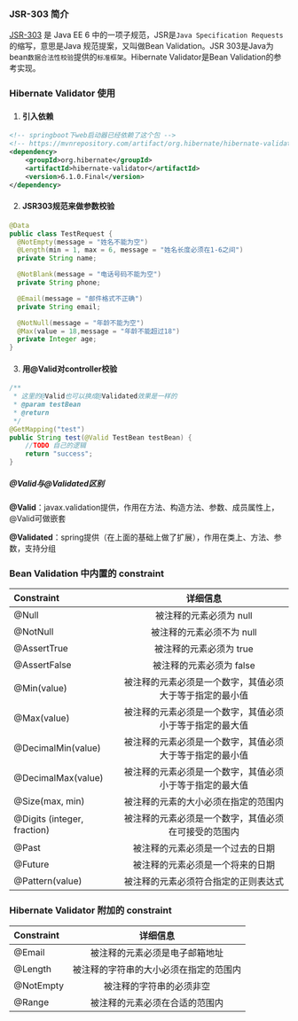 ### JSR-303 简介

[JSR-303](https://link.jianshu.com/?t=https://jcp.org/en/jsr/detail?id=303) 是 Java EE 6 中的一项子规范，JSR是`Java Specification Requests`的缩写，意思是Java 规范提案，又叫做Bean Validation。JSR 303是Java为bean`数据合法性校验`提供的`标准框架`。Hibernate Validator是Bean Validation的参考实现。

### Hibernate Validator 使用

1. #### 引入依赖

```xml
<!-- springboot下web启动器已经依赖了这个包 -->
<!-- https://mvnrepository.com/artifact/org.hibernate/hibernate-validator -->
<dependency>
    <groupId>org.hibernate</groupId>
    <artifactId>hibernate-validator</artifactId>
    <version>6.1.0.Final</version>
</dependency>
```

2. #### JSR303规范来做参数校验

```java
@Data
public class TestRequest {
  @NotEmpty(message = "姓名不能为空")
  @Length(min = 1, max = 6, message = "姓名长度必须在1-6之间")
  private String name;

  @NotBlank(message = "电话号码不能为空")
  private String phone;

  @Email(message = "邮件格式不正确")
  private String email;

  @NotNull(message = "年龄不能为空")
  @Max(value = 18,message = "年龄不能超过18")
  private Integer age;
}
```

3. #### 用@Valid对controller校验

```java
/**
 * 这里的@Valid也可以换成@Validated效果是一样的
 * @param testBean
 * @return
 */
@GetMapping("test")
public String test(@Valid TestBean testBean) {
    //TODO 自己的逻辑
    return "success";
}
```

##### @Valid与@Validated区别

**@Valid**：javax.validation提供，作用在方法、构造方法、参数、成员属性上，@Valid可做嵌套

**@Validated**：spring提供（在上面的基础上做了扩展），作用在类上、方法、参数，支持分组

### Bean Validation 中内置的 constraint

| Constraint                  |                         详细信息                         |
| :-------------------------- | :------------------------------------------------------: |
| @Null                       |                 被注释的元素必须为 null                  |
| @NotNull                    |                被注释的元素必须不为 null                 |
| @AssertTrue                 |                 被注释的元素必须为 true                  |
| @AssertFalse                |                 被注释的元素必须为 false                 |
| @Min(value)                 | 被注释的元素必须是一个数字，其值必须大于等于指定的最小值 |
| @Max(value)                 | 被注释的元素必须是一个数字，其值必须小于等于指定的最大值 |
| @DecimalMin(value)          | 被注释的元素必须是一个数字，其值必须大于等于指定的最小值 |
| @DecimalMax(value)          | 被注释的元素必须是一个数字，其值必须小于等于指定的最大值 |
| @Size(max, min)             |           被注释的元素的大小必须在指定的范围内           |
| @Digits (integer, fraction) |   被注释的元素必须是一个数字，其值必须在可接受的范围内   |
| @Past                       |             被注释的元素必须是一个过去的日期             |
| @Future                     |             被注释的元素必须是一个将来的日期             |
| @Pattern(value)             |           被注释的元素必须符合指定的正则表达式           |

### Hibernate Validator 附加的 constraint

| Constraint |                详细信息                |
| :--------- | :------------------------------------: |
| @Email     |     被注释的元素必须是电子邮箱地址     |
| @Length    | 被注释的字符串的大小必须在指定的范围内 |
| @NotEmpty  |        被注释的字符串的必须非空        |
| @Range     |     被注释的元素必须在合适的范围内     |

